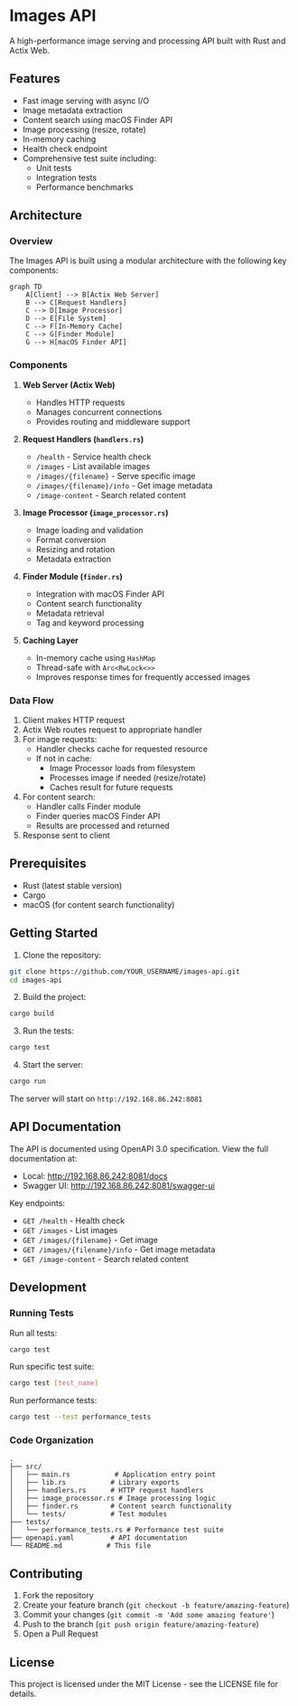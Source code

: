 # Images API

A high-performance image serving and processing API built with Rust and Actix Web.

## Features

- Fast image serving with async I/O
- Image metadata extraction
- Content search using macOS Finder API
- Image processing (resize, rotate)
- In-memory caching
- Health check endpoint
- Comprehensive test suite including:
  - Unit tests
  - Integration tests
  - Performance benchmarks

## Architecture

### Overview
The Images API is built using a modular architecture with the following key components:

```mermaid
graph TD
    A[Client] --> B[Actix Web Server]
    B --> C[Request Handlers]
    C --> D[Image Processor]
    D --> E[File System]
    C --> F[In-Memory Cache]
    C --> G[Finder Module]
    G --> H[macOS Finder API]
```

### Components

1. **Web Server (Actix Web)**
   - Handles HTTP requests
   - Manages concurrent connections
   - Provides routing and middleware support

2. **Request Handlers (`handlers.rs`)**
   - `/health` - Service health check
   - `/images` - List available images
   - `/images/{filename}` - Serve specific image
   - `/images/{filename}/info` - Get image metadata
   - `/image-content` - Search related content

3. **Image Processor (`image_processor.rs`)**
   - Image loading and validation
   - Format conversion
   - Resizing and rotation
   - Metadata extraction

4. **Finder Module (`finder.rs`)**
   - Integration with macOS Finder API
   - Content search functionality
   - Metadata retrieval
   - Tag and keyword processing

5. **Caching Layer**
   - In-memory cache using `HashMap`
   - Thread-safe with `Arc<RwLock<>>`
   - Improves response times for frequently accessed images

### Data Flow

1. Client makes HTTP request
2. Actix Web routes request to appropriate handler
3. For image requests:
   - Handler checks cache for requested resource
   - If not in cache:
     - Image Processor loads from filesystem
     - Processes image if needed (resize/rotate)
     - Caches result for future requests
4. For content search:
   - Handler calls Finder module
   - Finder queries macOS Finder API
   - Results are processed and returned
5. Response sent to client

## Prerequisites

- Rust (latest stable version)
- Cargo
- macOS (for content search functionality)

## Getting Started

1. Clone the repository:
```bash
git clone https://github.com/YOUR_USERNAME/images-api.git
cd images-api
```

2. Build the project:
```bash
cargo build
```

3. Run the tests:
```bash
cargo test
```

4. Start the server:
```bash
cargo run
```

The server will start on `http://192.168.86.242:8081`

## API Documentation

The API is documented using OpenAPI 3.0 specification. View the full documentation at:
- Local: http://192.168.86.242:8081/docs
- Swagger UI: http://192.168.86.242:8081/swagger-ui

Key endpoints:
- `GET /health` - Health check
- `GET /images` - List images
- `GET /images/{filename}` - Get image
- `GET /images/{filename}/info` - Get image metadata
- `GET /image-content` - Search related content

## Development

### Running Tests

Run all tests:
```bash
cargo test
```

Run specific test suite:
```bash
cargo test [test_name]
```

Run performance tests:
```bash
cargo test --test performance_tests
```

### Code Organization

```
.
├── src/
│   ├── main.rs           # Application entry point
│   ├── lib.rs           # Library exports
│   ├── handlers.rs      # HTTP request handlers
│   ├── image_processor.rs # Image processing logic
│   ├── finder.rs        # Content search functionality
│   └── tests/           # Test modules
├── tests/
│   └── performance_tests.rs # Performance test suite
├── openapi.yaml         # API documentation
└── README.md           # This file
```

## Contributing

1. Fork the repository
2. Create your feature branch (`git checkout -b feature/amazing-feature`)
3. Commit your changes (`git commit -m 'Add some amazing feature'`)
4. Push to the branch (`git push origin feature/amazing-feature`)
5. Open a Pull Request

## License

This project is licensed under the MIT License - see the LICENSE file for details.

